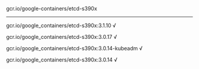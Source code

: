 gcr.io/google-containers/etcd-s390x 

----
gcr.io/google_containers/etcd-s390x:3.1.10 √

gcr.io/google_containers/etcd-s390x:3.0.17 √

gcr.io/google_containers/etcd-s390x:3.0.14-kubeadm √

gcr.io/google_containers/etcd-s390x:3.0.14 √


